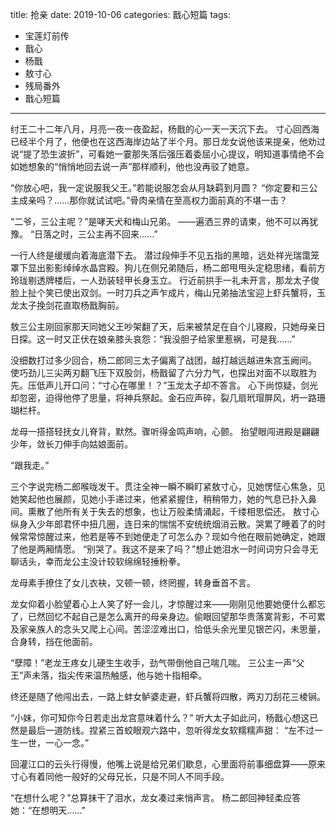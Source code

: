 title:	抢亲
date:	2019-10-06
categories: 戬心短篇
tags:
- 宝莲灯前传
- 戬心
- 杨戬
- 敖寸心
- 残局番外
- 戬心短篇
---

纣王二十二年八月，月亮一夜一夜盈起，杨戬的心一天一天沉下去。<!--more-->
寸心回西海已经半个月了，他便也在这西海岸边站了半个月。那日龙女说他该来提亲，他劝过说“提了恐生波折”，可看她一霎那失落后强压着委屈小心提议，明知道事情绝不会如她想象的“悄悄地回去说一声”那样顺利，他也没再驳了她意。

“你放心吧，我一定说服我父王。”若能说服怎会从月缺羁到月圆？
“你定要和三公主成亲吗？……那你就试试吧。”骨肉亲情在至高权力面前真的不堪一击？

“二爷，三公主呢？”是哮天犬和梅山兄弟。
——遍洒三界的请柬，他不可以再犹豫。
“日落之时，三公主再不回来……”

一行人终是缓缓向着海底潜下去。
潜过段伸手不见五指的黑暗，远处祥光瑞霭笼罩下显出影影绰绰水晶宫殿。狗儿在侧兄弟随后，杨二郎甩甩头定稳思绪，看前方玲珑剔透牌楼后，一人劲装轻甲长身玉立。
行近前拱手一礼未开言，那龙太子俊脸上扯个笑已使出双剑。一时刀兵之声乍成片，梅山兄弟抽法宝迎上虾兵蟹将，玉龙太子挽剑花直取杨戬胸前。

敖三公主刚回家那天同她父王吵架翻了天，后来被禁足在自个儿寝殿，只她母亲日日探。这一时又正伏在娘亲膝头哀怨：“我没胆子给家里惹祸，可是我……”

没细数打过多少回合，杨二郎同三太子偏离了战团，越打越远越进朱宫玉阙间。
使巧劲儿三尖两刃翻飞压下双股剑，杨戬留了六分力气，也探出对面不以取胜为先。压低声儿开口问：“寸心在哪里！？”玉龙太子却不答言。
心下尚惊疑，剑光却忽密，迫得他停了思量，将神兵祭起。金石应声碎，裂几扇玳瑁屏风，坍一路珊瑚栏杆。

龙母一搭搭轻抚女儿脊背，默然。骤听得金鸣声响，心颤。
抬望眼闯进殿是翩翩少年，敛长刀伸手向姑娘面前。

“跟我走。”

三个字说完杨二郎喉咙发干。贯注全神一瞬不瞬盯紧敖寸心，见她愣怔心焦急，见她笑起他也展颜，见她小手递过来，他紧紧握住，稍稍带力，她的气息已扑入鼻间。熏散了他所有关于失去的想象，也让万般柔情涌起，千缕相思偿还。
敖寸心纵身入少年郎君怀中扭几圈，连日来的惴惴不安统统烟消云散。哭累了睡着了的时候常常惊醒过来，他若是等不到她便走了可怎么办？现如今他在眼前她确定，她跟了他是两厢情愿。
“别哭了。我这不是来了吗？”想止她泪水一时间词穷只会寻无聊话头，幸而龙公主没计较软绵绵轻捶粉拳。

龙母素手撩住了女儿衣袂，又顿一顿，终罔握，转身垂首不言。

龙女仰着小脸望着心上人笑了好一会儿，才惊醒过来——刚刚见他要她便什么都忘了，已然回忆不起自己是怎么离开的母亲身边。偷眼回望那华贵落寞背影，不可累及家亲族人的念头又爬上心间。苦涩涩难出口，恰低头余光里见银芒闪，未思量，合身转，挡在他面前。

“孽障！”老龙王疼女儿硬生生收手，劲气带倒他自己喘几喘。
三公主一声“父王”声未落，指尖传来温热触感，他与她十指相牵。

终还是随了他闯出去，一路上蚌女鲈婆走避，虾兵蟹将四散，两刃刀刮花三棱锏。

“小妹，你可知你今日若走出龙宫意味着什么？”
听大太子如此问，杨戬心想这已然是最后一道防线。捏紧三首蛟眼观六路中，忽听得龙女软糯糯声甜：
“左不过一生一世，一心一念。”

回灌江口的云头行得慢，他嘴上说是给兄弟们歇息，心里面将前事细盘算——原来寸心有着同他一般好的父母兄长，只是不同人不同手段。

“在想什么呢？”总算抹干了泪水，龙女凑过来悄声言。
杨二郎回神轻柔应答她：“在想明天……”
